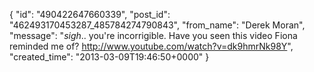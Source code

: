  {
   "id": "490422647660339",
   "post_id": "462493170453287_485784274790843",
   "from_name": "Derek Moran",
   "message": "*sigh*.. you're incorrigible. Have you seen this video Fiona reminded me of? http://www.youtube.com/watch?v=dk9hmrNk98Y",
   "created_time": "2013-03-09T19:46:50+0000"
 }
